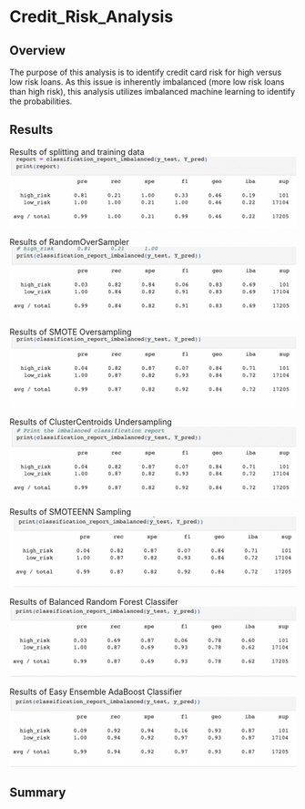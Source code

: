 # Credit_Risk_Analysis

## Overview
The purpose of this analysis is to identify credit card risk for high versus low risk loans. As this issue is inherently imbalanced (more low risk loans than high risk), this analysis utilizes imbalanced machine learning to identify the probabilities.

## Results

Results of splitting and training data
![split_test_train.png](./Data/split_train_test.png)

Results of RandomOverSampler
![oversampling.png](./Data/oversampling.png)

Results of SMOTE Oversampling
![smote_oversampling.png](./Data/smote_oversampling.png)

Results of ClusterCentroids Undersampling
![undersampling.png](./Data/undersampling.png)

Results of SMOTEENN Sampling
![combo_sampling.png](./Data/combo_sampling.png)

Results of Balanced Random Forest Classifer
![balanced_random.png](./Data/balanced_random.png)

Results of Easy Ensemble AdaBoost Classifier
![adaboost.png](./Data/adaboost.png)


## Summary
